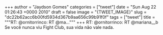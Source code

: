 
+++
author = "Jaydson Gomes"
categories = ["tweet"]
date = "Sun Aug 22 01:26:43 +0000 2010"
draft = false
image = "{TWEET_IMAGE}"
slug = "dc22b62acc6b00fd5934d367b9aa656c99b91f0f"
tags = ["tweet"]
title = """RT: @ornitorrinco: RT @ma..."""
+++
RT: @ornitorrinco: RT @mariana__b Se você nunca viu Fight Club, sua vida não vale nada.
